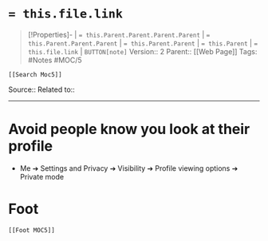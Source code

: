 # `= this.file.link`
>[!Properties]- | `= this.Parent.Parent.Parent.Parent` |  `= this.Parent.Parent.Parent` | `= this.Parent.Parent` | `= this.Parent` | `= this.file.link` | `BUTTON[note]`
>Version:: 2
>Parent:: [[Web Page]]
>Tags: #Notes #MOC/5
```meta-bind-embed
[[Search Moc5]]
```
Source::
Related to::
***
# Avoid people know you look at their profile
- Me ➔ Settings and Privacy ➔ Visibility ➔ Profile viewing options ➔ Private mode









# Foot
```meta-bind-embed
[[Foot MOC5]]
```